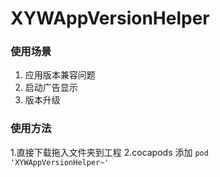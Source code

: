 # XYWAppVersionHelper

### 使用场景
1. 应用版本兼容问题
2. 启动广告显示
3. 版本升级

### 使用方法
1.直接下载拖入文件夹到工程
2.cocapods 添加  <code>pod 'XYWAppVersionHelper~'</code>
